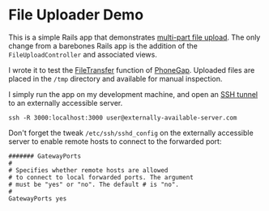 File Uploader Demo
==================

This is a simple Rails app that demonstrates [multi-part file
upload](http://guides.rubyonrails.org/form_helpers.html#uploading-files).  The only change from a barebones Rails app is the addition of the `FileUploadController` and associated views.

I wrote it to test the
[FileTransfer](http://docs.phonegap.com/en/2.7.0/cordova_file_file.md.html#FileTransfer)
function of [PhoneGap](http://phonegap.com/). Uploaded files are
placed in the `/tmp` directory and available for manual inspection.

I simply run the app on my development machine, and open an [SSH
tunnel](https://help.ubuntu.com/community/SSH/OpenSSH/PortForwarding)
to an externally accessible server.

    ssh -R 3000:localhost:3000 user@externally-available-server.com

Don't forget the tweak `/etc/ssh/sshd_config` on the externally
accessible server to enable remote hosts to connect to the forwarded
port:

    ####### GatewayPorts
    #
    # Specifies whether remote hosts are allowed
    # to connect to local forwarded ports. The argument
    # must be "yes" or "no". The default # is "no".
    #
    GatewayPorts yes

